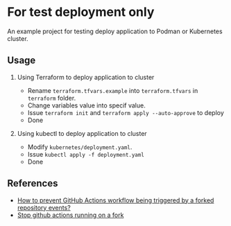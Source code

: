 # For test deployment only

An example project for testing deploy application to Podman or Kubernetes cluster.

## Usage

1. Using Terraform to deploy application to cluster

    - Rename `terraform.tfvars.example` into `terraform.tfvars` in `terraform` folder.
    - Change variables value into specif value.
    - Issue `terraform init` and `terraform apply --auto-approve` to deploy
    - Done
2. Using kubectl to deploy application to cluster
    - Modify `kubernetes/deployment.yaml`.
    - Issue `kubectl apply -f deployment.yaml`
    - Done

## References

- [How to prevent GitHub Actions workflow being triggered by a forked repository events?](https://stackoverflow.com/a/73146898)
- [Stop github actions running on a fork](https://github.com/orgs/community/discussions/26704)
